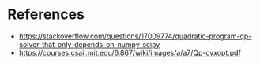 # References

* https://stackoverflow.com/questions/17009774/quadratic-program-qp-solver-that-only-depends-on-numpy-scipy
* https://courses.csail.mit.edu/6.867/wiki/images/a/a7/Qp-cvxopt.pdf